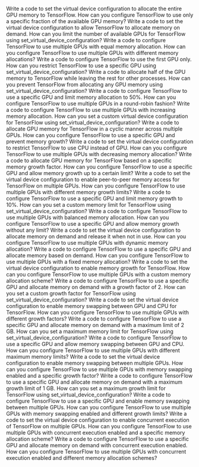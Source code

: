 Write a code to set the virtual device configuration to allocate the entire GPU memory to TensorFlow.
How can you configure TensorFlow to use only a specific fraction of the available GPU memory?
Write a code to set the virtual device configuration to allow TensorFlow to allocate memory on demand.
How can you limit the number of available GPUs for TensorFlow using set_virtual_device_configuration?
Write a code to configure TensorFlow to use multiple GPUs with equal memory allocation.
How can you configure TensorFlow to use multiple GPUs with different memory allocations?
Write a code to configure TensorFlow to use the first GPU only.
How can you restrict TensorFlow to use a specific GPU using set_virtual_device_configuration?
Write a code to allocate half of the GPU memory to TensorFlow while leaving the rest for other processes.
How can you prevent TensorFlow from allocating any GPU memory using set_virtual_device_configuration?
Write a code to configure TensorFlow to use a specific GPU and limit memory allocation to 50%.
How can you configure TensorFlow to use multiple GPUs in a round-robin fashion?
Write a code to configure TensorFlow to use multiple GPUs with increasing memory allocation.
How can you set a custom virtual device configuration for TensorFlow using set_virtual_device_configuration?
Write a code to allocate GPU memory for TensorFlow in a cyclic manner across multiple GPUs.
How can you configure TensorFlow to use a specific GPU and prevent memory growth?
Write a code to set the virtual device configuration to restrict TensorFlow to use CPU instead of GPU.
How can you configure TensorFlow to use multiple GPUs with decreasing memory allocation?
Write a code to allocate GPU memory for TensorFlow based on a specific memory growth factor.
How can you configure TensorFlow to use a specific GPU and allow memory growth up to a certain limit?
Write a code to set the virtual device configuration to enable peer-to-peer memory access for TensorFlow on multiple GPUs.
How can you configure TensorFlow to use multiple GPUs with different memory growth limits?
Write a code to configure TensorFlow to use a specific GPU and limit memory growth to 10%.
How can you set a custom memory limit for TensorFlow using set_virtual_device_configuration?
Write a code to configure TensorFlow to use multiple GPUs with balanced memory allocation.
How can you configure TensorFlow to use a specific GPU and allow memory growth without any limit?
Write a code to set the virtual device configuration to allocate memory on demand and release it when not in use.
How can you configure TensorFlow to use multiple GPUs with dynamic memory allocation?
Write a code to configure TensorFlow to use a specific GPU and allocate memory based on demand.
How can you configure TensorFlow to use multiple GPUs with a fixed memory allocation?
Write a code to set the virtual device configuration to enable memory growth for TensorFlow.
How can you configure TensorFlow to use multiple GPUs with a custom memory allocation scheme?
Write a code to configure TensorFlow to use a specific GPU and allocate memory on demand with a growth factor of 2.
How can you set a custom growth factor for TensorFlow using set_virtual_device_configuration?
Write a code to set the virtual device configuration to enable memory swapping between GPU and CPU for TensorFlow.
How can you configure TensorFlow to use multiple GPUs with different growth factors?
Write a code to configure TensorFlow to use a specific GPU and allocate memory on demand with a maximum limit of 2 GB.
How can you set a maximum memory limit for TensorFlow using set_virtual_device_configuration?
Write a code to configure TensorFlow to use a specific GPU and allow memory swapping between GPU and CPU.
How can you configure TensorFlow to use multiple GPUs with different maximum memory limits?
Write a code to set the virtual device configuration to enable memory swapping between multiple GPUs.
How can you configure TensorFlow to use multiple GPUs with memory swapping enabled and a specific growth factor?
Write a code to configure TensorFlow to use a specific GPU and allocate memory on demand with a maximum growth limit of 1 GB.
How can you set a maximum growth limit for TensorFlow using set_virtual_device_configuration?
Write a code to configure TensorFlow to use a specific GPU and enable memory swapping between multiple GPUs.
How can you configure TensorFlow to use multiple GPUs with memory swapping enabled and different growth limits?
Write a code to set the virtual device configuration to enable concurrent execution of TensorFlow on multiple GPUs.
How can you configure TensorFlow to use multiple GPUs with concurrent execution enabled and a specific memory allocation scheme?
Write a code to configure TensorFlow to use a specific GPU and allocate memory on demand with concurrent execution enabled.
How can you configure TensorFlow to use multiple GPUs with concurrent execution enabled and different memory allocation schemes?